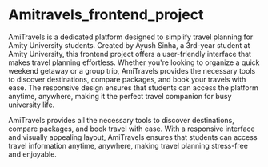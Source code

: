 # Amitravels_frontend_project

AmiTravels is a dedicated platform designed to simplify travel planning for Amity University students. Created by Ayush Sinha, a 3rd-year student at Amity University, this frontend project offers a user-friendly interface that makes travel planning effortless. Whether you're looking to organize a quick weekend getaway or a group trip, AmiTravels provides the necessary tools to discover destinations, compare packages, and book your travels with ease. The responsive design ensures that students can access the platform anytime, anywhere, making it the perfect travel companion for busy university life.

AmiTravels provides all the necessary tools to discover destinations, compare packages, and book travel with ease. With a responsive interface and visually appealing layout, AmiTravels ensures that students can access travel information anytime, anywhere, making travel planning stress-free and enjoyable.
